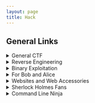 ```yaml
---
layout: page
title: Hack
---
```


## General Links

<details>
<summary>General CTF</summary>
<br>
A list of knowledge and resources.
<ul>
<li><a href="https://picoctf.com/">Practice with Pico CTF</a></li>
<li><a href="https://ctf.pwn.college/">Pwn College</a></li>
</ul>
</details>

<details>
<summary>Reverse Engineering</summary>
<br>
Super general resources for <code>reverse</code> engineering.
<ul>
<li><a href="https://ctf101.org/reverse-engineering/overview/">CTF-101 Reverse Engineering Intro</a></li>
<li><a href="https://www.youtube.com/watch?v=VroEiMOJPm8&feature=emb_logo">Reversing and Cracking First Simple Program</a></li>
<li><a href="https://users.umiacs.umd.edu/~tdumitra/courses/ENEE757/Fall15/misc/gdb_tutorial.html">Using GDB for Reverse Engineering</a></li>
<li><a href="https://crackmes.one">Practice reversing in Crackme style</a></li>
<li><a href="http://reversing.kr/">reversing.kr</a></li>
<li><a href="https://github.com/onethawt/reverseengineering-reading-list/blob/master/README.md">Reverse Engineering Reading List</a></li>
</ul>
</details>

<details>
<summary>Binary Exploitation<!--- Avoiding copyright claims like a boss --> </summary>
<br>
Resources for binary exploitation, a.k.a <code>pwn</code>.
<ul>
<li><a href="https://ctf101.org/binary-exploitation/overview/">CTF-101 Binary Exploitation Intro</a></li>
<li><a href="https://www.youtube.com/watch?v=iyAyN3GFM7A&list=PLhixgUqwRTjxglIswKp9mpkfPNfHkzyeN">Live Overflow: Binary Exploitation/ Memory Corruption</a></li>
<li><a href="https://github.com/RPISEC/MBE">RPISEC: Modern Binary Exploitation</a></li>
<li><a href="https://github.com/shellphish/how2heap">Shellphish: How 2 Heap</a></li>
<li><a href="http://pwnable.kr/">pwnable.kr</a></li>
<li><a href="https://trailofbits.github.io/ctf/exploits/">TOB: Exploit Creation</a></li>

</ul>
</details>

<details>
<summary>For Bob and Alice </summary>
<br>
Resources for <code>Cryptography</code>.
<ul>
<li><a href="https://ctf101.org/cryptography/overview/">CTF-101 Cryptography Intro</a></li>
<li><a href="https://cryptohack.org/">Cryptohack</a></li>
<li><a href="https://cryptopals.com/">Cryptopals</a></li>
<li><a href="https://www.root-me.org/en/Challenges/Cryptanalysis/">Root-Me Cryptanalysis</a></li>
</ul>
</details>

<details>
<summary>Websites and Web Accessories </summary>
<br>
Resources for <code>Web</code>.
<ul>
<li><a href="https://ctf101.org/web-exploitation/overview/">CTF-101 Web Exploitation Intro</a></li>
<li><a href="https://portswigger.net/web-security">Port-Swigger Web Academy</a></li>
<li><a href="https://www.root-me.org/en/Challenges/Web-Client/">Root-Me: Web-Client</a></li>
<li><a href="https://www.root-me.org/en/Challenges/Web-Server/">Root-Me: Web-Server</a></li>
</ul>
</details>

<details>
<summary>Sherlock Holmes Fans </summary>
<br>
Resources for <code>forensics</code>. 
<ul>
<li><a href="https://ctf101.org/forensics/overview/">CTF-101 Forensics Intro</a></li>
<li><a href="https://trailofbits.github.io/ctf/forensics/">CTF Forensics Field Guide</a></li>
<li><a href="https://www.youtube.com/watch?v=TWEXCYQKyDc">What is steganography</a></li>
<li><a href="https://www.youtube.com/watch?v=K4cMCyLCz38&list=PLVQ5jTk_I4JQcBuJAk8iDHaK1slkmOEa7">CSE469 Forensics Resource</a></li>
</ul>
</details>

<details>
<summary>Command Line Ninja </summary>
<br>
Resources for using the shell in Linux.
<ul>
<li><a href="https://overthewire.org/wargames/bandit/">Over The Wire</a></li>
<li><a href="https://www.youtube.com/watch?v=b5NmtmNwMgU&list=PLW5y1tjAOzI2ZYTlMdGzCV8AJuoqW5lKB">Hak5:Linux Terminal Resources</a></li>
</ul>
</details>


